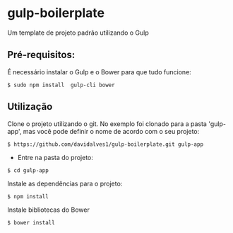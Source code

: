 # gulp-boilerplate
Um template de projeto padrão utilizando o Gulp

## Pré-requisitos:

É necessário instalar o Gulp e o Bower para que tudo funcione:

```
$ sudo npm install  gulp-cli bower
```


## Utilização

Clone o projeto utilizando o git. No exemplo foi clonado para a pasta 'gulp-app', mas você pode definir o nome de acordo com o seu projeto:

```
$ https://github.com/davidalves1/gulp-boilerplate.git gulp-app
```
- Entre na pasta do projeto:

```
$ cd gulp-app
```

Instale as dependências para o projeto:

```
$ npm install
```

Instale bibliotecas do Bower

```
$ bower install
```
